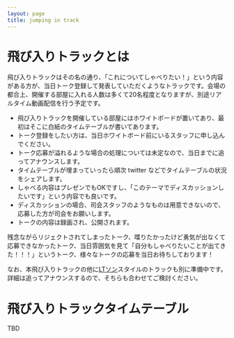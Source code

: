 ```yaml
---
layout: page
title: jumping in track
---
```

# 飛び入りトラックとは

飛び入りトラックはその名の通り、「これについてしゃべりたい！」という内容がある方が、当日トーク登録して発表していただくようなトラックです。会場の都合上、開催する部屋に入れる人数は多くて20名程度となりますが、別途リアルタイム動画配信を行う予定です。

* 飛び入りトラックを開催している部屋にはホワイトボードが置いてあり、最初はそこに白紙のタイムテーブルが書いてあります。
* トーク登録をしたい方は、当日ホワイトボード前にいるスタッフに申し込んでください。
* トーク応募が溢れるような場合の処理については未定なので、当日までに追ってアナウンスします。
* タイムテーブルが埋まっていったら順次 twitter などでタイムテーブルの状況をシェアします。
* しゃべる内容はプレゼンでもOKですし、「このテーマでディスカッションしたいです」という内容でも良いです。
* ディスカッションの場合、司会スタッフのようなものは用意できないので、応募した方が司会をお願いします。
* トークの内容は録画され、公開されます。

残念ながらリジェクトされてしまったトーク、喋りたかったけど勇気が出なくて応募できなかったトーク、当日雰囲気を見て「自分もしゃべりたいことが出てきた！！！」というトーク、様々なトークの応募を当日お待ちしております！

なお、本飛び入りトラックの他に[LTソン](http://ltthon-yapc2012.hachiojipm.org/)スタイルのトラックも別に準備中です。詳細は追ってアナウンスするので、そちらも合わせてご検討ください。

# 飛び入りトラックタイムテーブル

TBD

